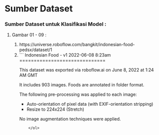 <h1>Sumber Dataset</h1>
<h3>Sumber Dataset untuk Klasifikasi Model :</h3>
<ol>
  <li></t>Gambar 01 - 09 :</li>
    <ol>
      <li>https://universe.roboflow.com/bangkit/indonesian-food-pedsx/dataset/1</li>
      <li>```
Indonesian Food - v1 2022-06-08 8:23am
==============================

This dataset was exported via roboflow.ai on June 8, 2022 at 1:24 AM GMT

It includes 903 images.
Foods are annotated in folder format.

The following pre-processing was applied to each image:
* Auto-orientation of pixel data (with EXIF-orientation stripping)
* Resize to 224x224 (Stretch)

No image augmentation techniques were applied.
```</li>
    </ol>
